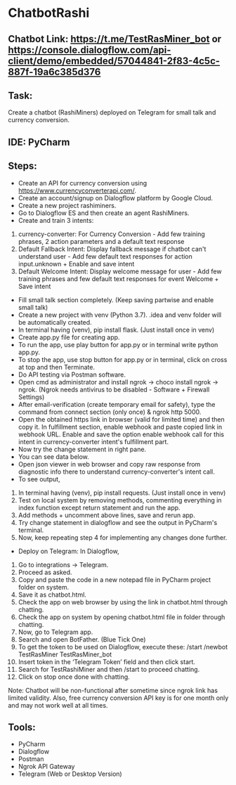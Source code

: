 # ChatbotRashi
## Chatbot Link: https://t.me/TestRasMiner_bot or https://console.dialogflow.com/api-client/demo/embedded/57044841-2f83-4c5c-887f-19a6c385d376
## Task:
Create a chatbot (RashiMiners) deployed on Telegram for small talk and currency conversion.
## IDE: PyCharm
## Steps:
* Create an API for currency conversion using https://www.currencyconverterapi.com/.
* Create an account/signup on Dialogflow platform by Google Cloud.
* Create a new project rashiminers.
* Go to Dialogflow ES and then create an agent RashiMiners.
* Create and train 3 intents:
1. currency-converter: For Currency Conversion - Add few training phrases, 2 action parameters and a default text response
2. Default Fallback Intent: Display fallback message if chatbot can't understand user - Add few default text responses for action input.unknown + Enable and save intent
3. Default Welcome Intent: Display welcome message for user - Add few training phrases and few default text responses for event Welcome + Save intent
* Fill small talk section completely. (Keep saving partwise and enable small talk)
* Create a new project with venv (Python 3.7). .idea and venv folder will be automatically created.
* In terminal having (venv), pip install flask. (Just install once in venv)
* Create app.py file for creating app.
* To run the app, use play button for app.py or in terminal write python app.py.
* To stop the app, use stop button for app.py or in terminal, click on cross at top and then Terminate.
* Do API testing via Postman software.
* Open cmd as administrator and install ngrok -> choco install ngrok -> ngrok. (Ngrok needs antivirus to be disabled - Software + Firewall Settings)
* After email-verification (create temporary email for safety), type the command from connect section (only once) & ngrok http 5000.
* Open the obtained https link in browser (valid for limited time) and then copy it. In fulfillment section, enable webhook and paste copied link in webhook URL. Enable and save the option enable webhook call for this intent in currency-converter intent's fulfillment part.
* Now try the change statement in right pane.
* You can see data below.
* Open json viewer in web browser and copy raw response from diagnostic info there to understand currency-converter's intent call.
* To see output,
1. In terminal having (venv), pip install requests. (Just install once in venv)
2. Test on local system by removing methods, commenting everything in index function except return statement and run the app.
3. Add methods + uncomment above lines, save and rerun app.
4. Try change statement in dialogflow and see the output in PyCharm's terminal.
5. Now, keep repeating step 4 for implementing any changes done further.
* Deploy on Telegram: In Dialogflow,
1. Go to integrations -> Telegram.
2. Proceed as asked.
3. Copy and paste the code in a new notepad file in PyCharm project folder on system.
4. Save it as chatbot.html.
5. Check the app on web browser by using the link in chatbot.html through chatting.
6. Check the app on system by opening chatbot.html file in folder through chatting.
7. Now, go to Telegram app.
8. Search and open BotFather. (Blue Tick One)
9. To get the token to be used on Dialogflow, execute these:
/start
/newbot
TestRasMiner
TestRasMiner_bot
10. Insert token in the ‘Telegram Token’ field and then click start.
11. Search for TestRashiMiner and then /start to proceed chatting.
12. Click on stop once done with chatting.

Note: Chatbot will be non-functional after sometime since ngrok link has limited validity. Also, free currency conversion API key is for one month only and may not work well at all times.
## Tools:
* PyCharm
* Dialogflow
* Postman
* Ngrok API Gateway
* Telegram (Web or Desktop Version)
